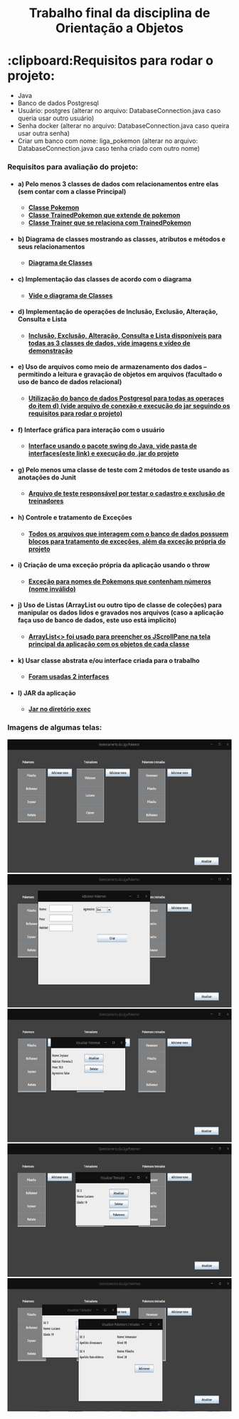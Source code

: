 <h1 align="center">
    Trabalho final da disciplina de Orientação a Objetos
</h1>

<h1>
  :clipboard:Requisitos para rodar o projeto:
</h1>
<ul>
<li>Java</li>
<li>Banco de dados Postgresql</li>
<li>Usuário: postgres (alterar no arquivo: DatabaseConnection.java caso queria usar outro usuário)</li>
<li>Senha docker (alterar no arquivo: DatabaseConnection.java caso queira usar outra senha)</li>
<li>Criar um banco com nome: liga_pokemon (alterar no arquivo: DatabaseConnection.java caso tenha criado com outro nome)</li>
</ul>


<h3>Requisitos para avaliação do projeto:</h3>
<ul>
<li> <h4>a) Pelo menos 3 classes de dados com relacionamentos entre elas (sem contar com a classe Principal) <h4>
    <ul>
      <li><a href="src/Entities/Pokemon.java">Classe Pokemon</a></li>
      <li><a href="src/Entities/TrainedPokemon.java">Classe TrainedPokemon que extende de pokemon</a></li>
      <li><a href="src/Entities/Trainer.java">Classe Trainer que se relaciona com TrainedPokemon</a></li>
    </ul>
</li>
<li> 
  <h4>b) Diagrama de classes mostrando as classes, atributos e métodos e seus relacionamentos <h4>
  <ul>
      <li><a href="docs">Diagrama de Classes</a></li>
    </ul>
</li>
<li> 
  <h4>c) Implementação das classes de acordo com o diagrama<h4>
    <ul>
      <li><a href="docs">Vide o diagrama de Classes</a></li>
    </ul>
</li>
<li> 
  <h4>d) Implementação de operações de Inclusão, Exclusão, Alteração, Consulta e Lista<h4>
    <ul>
      <li><a href="exec">Inclusão, Exclusão, Alteração, Consulta e Lista disponíveis para todas as 3 classes de dados, vide imagens e vídeo de demonstração</a></li>
    </ul>
</li>
<li> 
  <h4>e) Uso de arquivos como meio de armazenamento dos dados – permitindo a leitura e gravação de objetos em arquivos (facultado o uso de banco de dados relacional)<h4>
    <ul>
      <li><a href="src/database">Utilização do banco de dados Postgresql para todas as operaçes do item d) (vide arquivo de conexão e execução do jar seguindo os requisitos para rodar o projeto)</a></li>
    </ul>
</li>
<li> 
  <h4>f) Interface gráfica para interação com o usuário<h4>
    <ul>
      <li><a href="src/GraphicInterface">Interface usando o pacote swing do Java, vide pasta de interfaces(este link) e execução do .jar do projeto</a></li>
    </ul>
</li>
<li> 
  <h4>g) Pelo menos uma classe de teste com 2 métodos de teste usando as anotações do Junit<h4>
    <ul>
      <li><a href="src/tests">Arquivo de teste responsável por testar o cadastro e exclusão de treinadores</a></li>
    </ul>
</li>
<li> 
  <h4>h) Controle e tratamento de Exceções<h4>
    <ul>
      <li><a href="src/">Todos os arquivos que interagem com o banco de dados possuem blocos para tratamento de exceções, além da exceção própria do projeto</a></li>
    </ul>
</li>
<li> 
  <h4>i)  Criação de uma exceção própria da aplicação usando o throw<h4>
    <ul>
      <li><a href="src/Exceptions">Exceção para nomes de Pokemons que contenham números (nome inválido)</a></li>
    </ul>
</li>
<li> 
  <h4>j)  Uso de Listas (ArrayList ou outro tipo de classe de coleções) para manipular os dados lidos e gravados nos arquivos (caso a aplicação faça uso de banco de dados, este uso está implícito)<h4>
    <ul>
      <li><a href="src/">ArrayList<> foi usado para preencher os JScrollPane na tela principal da aplicação com os objetos de cada classe</a></li>
    </ul>
</li>
<li> 
  <h4>k) Usar classe abstrata e/ou interface criada para o trabalho<h4>
    <ul>
      <li><a href="src/Interfaces">Foram usadas 2 interfaces</a></li>
    </ul>
</li>
<li> 
  <h4>l)  JAR da aplicação<h4>
    <ul>
      <li><a href="src/exc">Jar no diretório exec</a></li>
    </ul>
</li>
</ul>
   <h3>Imagens de algumas telas:</h3>
    <img src="img/tela_principal.png" height="300px"/>    
    <img src="img/adicionar_pokemon.png" height="300px"/>
    <img src="img/visualizar_pokemon.png" height="300px"/>
    <img src="img/visualizar_treinador.png" height="300px"/>
    <img src="img/visualizar_pokemons_treinador.png" height="300px"/>

